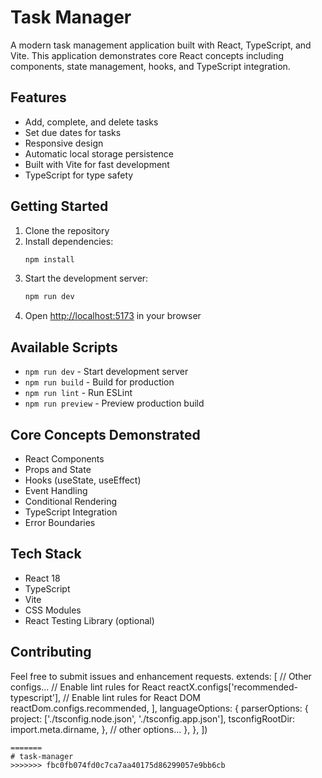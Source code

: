 # Task Manager

A modern task management application built with React, TypeScript, and Vite. This application demonstrates core React concepts including components, state management, hooks, and TypeScript integration.

## Features

-  Add, complete, and delete tasks
-  Set due dates for tasks
-  Responsive design
-  Automatic local storage persistence
-  Built with Vite for fast development
-  TypeScript for type safety

## Getting Started

1. Clone the repository
2. Install dependencies:
   ```bash
   npm install
   ```
3. Start the development server:
   ```bash
   npm run dev
   ```
4. Open [http://localhost:5173](http://localhost:5173) in your browser

## Available Scripts

- `npm run dev` - Start development server
- `npm run build` - Build for production
- `npm run lint` - Run ESLint
- `npm run preview` - Preview production build

## Core Concepts Demonstrated

- React Components
- Props and State
- Hooks (useState, useEffect)
- Event Handling
- Conditional Rendering
- TypeScript Integration
- Error Boundaries

## Tech Stack

-  React 18
-  TypeScript
-  Vite
-  CSS Modules
-  React Testing Library (optional)

## Contributing

Feel free to submit issues and enhancement requests.
    extends: [
      // Other configs...
      // Enable lint rules for React
      reactX.configs['recommended-typescript'],
      // Enable lint rules for React DOM
      reactDom.configs.recommended,
    ],
    languageOptions: {
      parserOptions: {
        project: ['./tsconfig.node.json', './tsconfig.app.json'],
        tsconfigRootDir: import.meta.dirname,
      },
      // other options...
    },
  },
])
```
=======
# task-manager
>>>>>>> fbc0fb074fd0c7ca7aa40175d86299057e9bb6cb
